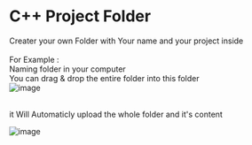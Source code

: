 # C++ Project Folder
Creater your own Folder with Your name and your project inside <br>
<br>
For Example : <br>
Naming folder in your computer <br>
You can drag & drop the entire folder into this folder <br> 
![image](https://github.com/RedyzPierson/Galastika/assets/90492537/80802f24-1c11-42e5-aaa7-78a3e4e35f27)

<br>
it Will Automaticly upload the whole folder and it's content <br>

![image](https://github.com/RedyzPierson/Galastika/assets/90492537/51082b8d-83b7-4c47-8541-9145e4e31b69)

